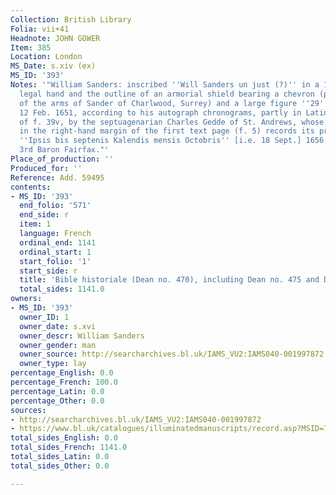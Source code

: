 ```yaml
---
Collection: British Library
Folia: vii+41
Headnote: JOHN GOWER
Item: 385
Location: London
MS_Date: s.xiv (ex)
MS_ID: '393'
Notes: '"William Sanders: inscribed ''Will Sanders un just (?)'' in a 16th-century
  legal hand and the outline of an armorial shield bearing a chevron (possibly part
  of the arms of Sander of Charlwood, Surrey) and a large figure ''29'' (f. 41)" "Owned,
  12 Feb. 1651, according to his autograph chronograms, partly in Latin , at the foot
  of f. 39v, by the septuagenarian Charles Gedde of St. Andrews, whose triple chronogram
  in the right-hand margin of the first text page (f. 5) records its presentation
  ''Ipsis bis septenis Kalendis mensis Octobris'' [i.e. 18 Sept.] 1656, to Thomas,
  3rd Baron Fairfax."'
Place_of_production: ''
Produced_for: ''
Reference: Add. 59495
contents:
- MS_ID: '393'
  end_folio: '571'
  end_side: r
  item: 1
  language: French
  ordinal_end: 1141
  ordinal_start: 1
  start_folio: '1'
  start_side: r
  title: 'Bible historiale (Dean no. 470), including Dean no. 475 and Dean no. 847 '
  total_sides: 1141.0
owners:
- MS_ID: '393'
  owner_ID: 1
  owner_date: s.xvi
  owner_descr: William Sanders
  owner_gender: man
  owner_source: http://searcharchives.bl.uk/IAMS_VU2:IAMS040-001997872
  owner_type: lay
percentage_English: 0.0
percentage_French: 100.0
percentage_Latin: 0.0
percentage_Other: 0.0
sources:
- http://searcharchives.bl.uk/IAMS_VU2:IAMS040-001997872
- https://www.bl.uk/catalogues/illuminatedmanuscripts/record.asp?MSID=7871&CollID=27&NStart=59495
total_sides_English: 0.0
total_sides_French: 1141.0
total_sides_Latin: 0.0
total_sides_Other: 0.0

---
```

